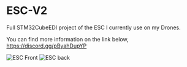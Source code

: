 # ESC-V2
Full STM32CubeEDI project of the ESC I currently use on my Drones.

You can find more information on the link below,
https://discord.gg/pByahDupYP

![ESC Front](https://github.com/guser210/ESC-V2/assets/6046585/0a57a7bc-3b0d-4569-b760-84f927f793ba)
![ESC back](https://github.com/guser210/ESC-V2/assets/6046585/e1468b1b-e189-43b7-9d42-315512028756)
